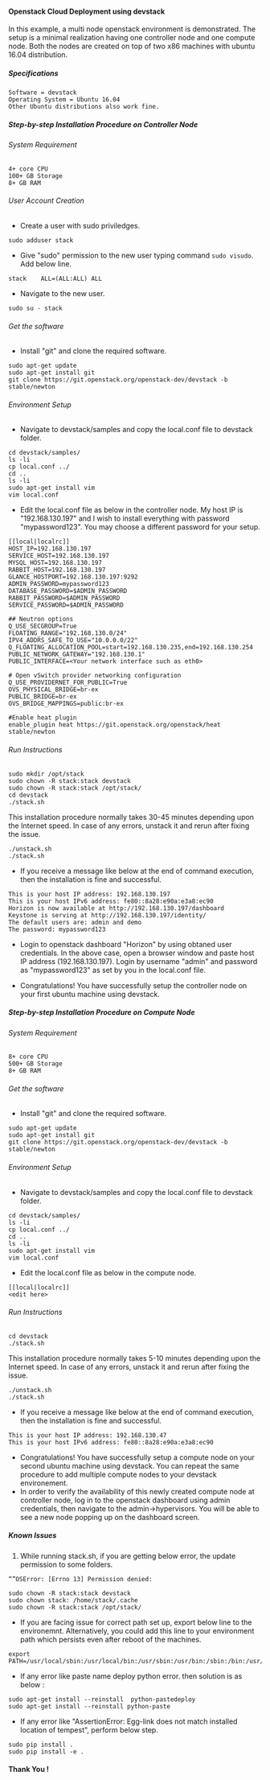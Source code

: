 #### Openstack Cloud Deployment using devstack

In this example, a multi node openstack environment is demonstrated. The setup is a minimal realization having one controller node and one compute node. Both the nodes are created on top of two x86 machines with ubuntu 16.04 distribution.   

##### Specifications

```
Software = devstack
Operating System = Ubuntu 16.04 
Other Ubuntu distributions also work fine.
```

##### Step-by-step Installation Procedure on Controller Node
###### System Requirement

```
4+ core CPU
100+ GB Storage
8+ GB RAM
```

###### User Account Creation
* Create a user with sudo priviledges.

```
sudo adduser stack
```

* Give "sudo" permission to the new user typing command ```sudo visudo```. Add below line.

```
stack    ALL=(ALL:ALL) ALL
```

* Navigate to the new user.

```
sudo su - stack
```

###### Get the software
* Install "git" and clone the required software.

```
sudo apt-get update
sudo apt-get install git
git clone https://git.openstack.org/openstack-dev/devstack -b stable/newton
```

###### Environment Setup
* Navigate to devstack/samples and copy the local.conf file to devstack folder.

```
cd devstack/samples/
ls -li
cp local.conf ../
cd ..
ls -li
sudo apt-get install vim
vim local.conf 
```

* Edit the local.conf file as below in the controller node. My host IP is "192.168.130.197" and I wish to install everything with password "mypassword123". You may choose a different password for your setup.

```
[[local|localrc]]
HOST_IP=192.168.130.197
SERVICE_HOST=192.168.130.197
MYSQL_HOST=192.168.130.197
RABBIT_HOST=192.168.130.197
GLANCE_HOSTPORT=192.168.130.197:9292
ADMIN_PASSWORD=mypassword123
DATABASE_PASSWORD=$ADMIN_PASSWORD
RABBIT_PASSWORD=$ADMIN_PASSWORD
SERVICE_PASSWORD=$ADMIN_PASSWORD

## Neutron options
Q_USE_SECGROUP=True
FLOATING_RANGE="192.168.130.0/24"
IPV4_ADDRS_SAFE_TO_USE="10.0.0.0/22"
Q_FLOATING_ALLOCATION_POOL=start=192.168.130.235,end=192.168.130.254
PUBLIC_NETWORK_GATEWAY="192.168.130.1"
PUBLIC_INTERFACE=<Your network interface such as eth0>

# Open vSwitch provider networking configuration
Q_USE_PROVIDERNET_FOR_PUBLIC=True
OVS_PHYSICAL_BRIDGE=br-ex
PUBLIC_BRIDGE=br-ex
OVS_BRIDGE_MAPPINGS=public:br-ex

#Enable heat plugin
enable_plugin heat https://git.openstack.org/openstack/heat stable/newton
```

###### Run Instructions

```
sudo mkdir /opt/stack
sudo chown -R stack:stack devstack
sudo chown -R stack:stack /opt/stack/
cd devstack
./stack.sh
```

This installation procedure normally takes 30-45 minutes depending upon the Internet speed. In case of any errors,
unstack it and rerun after fixing the issue.

```
./unstack.sh
./stack.sh
```

* If you receive a message like below at the end of command execution, then the installation is fine and successful.

```
This is your host IP address: 192.168.130.197
This is your host IPv6 address: fe80::8a28:e90a:e3a8:ec90
Horizon is now available at http://192.168.130.197/dashboard
Keystone is serving at http://192.168.130.197/identity/
The default users are: admin and demo
The password: mypassword123
```

* Login to openstack dashboard "Horizon" by using obtaned user credentials. In the above case, open a browser window and paste host IP address (192.168.130.197). Login by username "admin" and password as "mypassword123" as set by you in the local.conf file.

* Congratulations! You have successfully setup the controller node on your first ubuntu machine using devstack.


##### Step-by-step Installation Procedure on Compute Node
###### System Requirement

```
8+ core CPU
500+ GB Storage
8+ GB RAM
```

###### Get the software
* Install "git" and clone the required software.

```
sudo apt-get update
sudo apt-get install git
git clone https://git.openstack.org/openstack-dev/devstack -b stable/newton
```

###### Environment Setup
* Navigate to devstack/samples and copy the local.conf file to devstack folder.

```
cd devstack/samples/
ls -li
cp local.conf ../
cd ..
ls -li
sudo apt-get install vim
vim local.conf 
```

* Edit the local.conf file as below in the compute node.

```
[[local|localrc]]
<edit here>
```

###### Run Instructions

```
cd devstack
./stack.sh
```

This installation procedure normally takes 5-10 minutes depending upon the Internet speed. In case of any errors,
unstack it and rerun after fixing the issue.

```
./unstack.sh
./stack.sh
```

* If you receive a message like below at the end of command execution, then the installation is fine and successful.

```
This is your host IP address: 192.168.130.47
This is your host IPv6 address: fe80::8a28:e90a:e3a8:ec90
```

* Congratulations! You have successfully setup a compute node on your second ubuntu machine using devstack. You can repeat the same procedure to add multiple compute nodes to your devstack environement.
* In order to verify the availability of this newly created compute node at controller node, log in to the openstack dashboard using admin credentials, then navigate to the admin->hypervisors. You will be able to see a new node popping up on the dashboard screen.



##### Known Issues 
1. While running stack.sh, if you are getting below error, the update permission to some folders.

```
“”OSError: [Errno 13] Permission denied:
```

```
sudo chown -R stack:stack devstack
sudo chown stack: /home/stack/.cache
sudo chown -R stack:stack /opt/stack/
```

* If you are facing issue for correct path set up, export below line to the environemnt. Alternatively, you could add this line to your environment path which persists even after reboot of the machines.

```
export PATH=/usr/local/sbin:/usr/local/bin:/usr/sbin:/usr/bin:/sbin:/bin:/usr/games:/usr/local/games:/sbin
```
* If any error like paste name deploy python error. then solution is as below : 

```
sudo apt-get install --reinstall  python-pastedeploy
sudo apt-get install --reinstall python-paste
```
* If any error like "AssertionError: Egg-link  does not match installed location of tempest", perform below step.

```
sudo pip install . 
sudo pip install -e .
```

#### Thank You !
